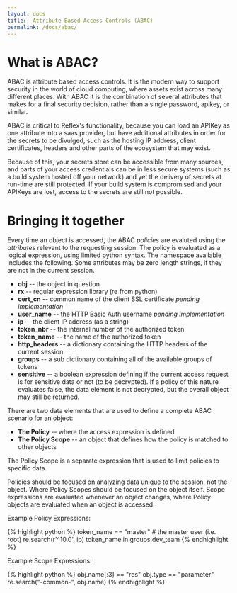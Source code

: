 ```yaml
---
layout: docs
title:  Attribute Based Access Controls (ABAC)
permalink: /docs/abac/
---
```


# What is ABAC?

ABAC is attribute based access controls.  It is the modern way to support security in the world of cloud computing, where assets exist across many different places.  With ABAC it is the combination of several attributes that makes for a final security decision, rather than a single password, apikey, or similar.

ABAC is critical to Reflex's functionality, because you can load an APIKey as one attribute into a saas provider, but have additional attributes in order for the secrets to be divulged, such as the hosting IP address, client certificates, headers and other parts of the ecosystem that may exist.

Because of this, your secrets store can be accessible from many sources, and parts of your access credentials can be in less secure systems (such as a build system hosted off your network) and yet the delivery of secrets at run-time are still protected.  If your build system is compromised and your APIKeys are lost, access to the secrets are still not possible.

# Bringing it together

Every time an object is accessed, the ABAC *policies* are evaluted using the *attributes* relevant to the requesting session.  The policy is evaluated as a logical expression, using limited python syntax.  The namespace available includes the following.  Some attributes may be zero length strings, if they are not in the current session.

* __obj__ -- the object in question
* __rx__ -- regular expression library (re from python)
* __cert_cn__ -- common name of the client SSL certificate *pending implementation*
* __user_name__ -- the HTTP Basic Auth username *pending implementation*
* __ip__ -- the client IP address (as a string)
* __token_nbr__ -- the internal number of the authorized token
* __token_name__ -- the name of the authorized token
* __http_headers__ -- a dictionary containing the HTTP headers of the current session
* __groups__ -- a sub dictionary containing all of the available groups of tokens
* __sensitive__ -- a boolean expression defining if the current access request is for sensitive data or not (to be decrypted).  If a policy of this nature evaluates false, the data element is not decrypted, but the overall object may still be returned.

There are two data elements that are used to define a complete ABAC scenario for an object:

* __The Policy__ -- where the access expression is defined
* __The Policy Scope__ -- an object that defines how the policy is matched to other objects

The Policy Scope is a separate expression that is used to limit policies to specific data.

Policies should be focused on analyzing data unique to the session, not the object.  Where Policy Scopes should be focused on the object itself.  Scope expressions are evaluated whenever an object changes, where Policy objects are evaluated when an object is accessed.

Example Policy Expressions:

{% highlight python %}
    token_name == "master"     # the master user (i.e. root)
    re.search(r'^10\.0', ip)
    token_name in groups.dev_team
{% endhighlight %}

Example Scope Expressions:

{% highlight python %}
    obj.name[:3] == "res"
    obj.type == "parameter"
    re.search("-common-", obj.name)
{% endhighlight %}

